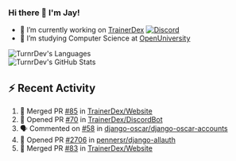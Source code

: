 ### Hi there 👋 I'm Jay!

- 🔭 I’m currently working on [TrainerDex](https://www.github.com/TrainerDex) [![Discord](https://discordapp.com/api/v6/guilds/364313717720219651/widget.png?style=shield)](http://discord.trainerdex.co.uk/)
- 🤔 I’m studying Computer Science at [OpenUniversity](http://www.open.ac.uk/courses/computing-it/degrees/bsc-computing-it-software-q62-soft)

![TurnrDev's Languages](https://github-readme-stats.vercel.app/api/top-langs/?username=TurnrDev&layout=compact&hide_border=true&title_color=1fa6aa&text_color=233247)
<br>
![TurnrDev's GitHub Stats](https://github-readme-stats.vercel.app/api?username=TurnrDev&show_icons=true&hide_border=true&count_private=true&include_all_commits=true&icon_color=1fa6aa&title_color=1fa6aa&text_color=233247)
<br>

## :zap: Recent Activity

<!--START_SECTION:activity-->
1. 🎉 Merged PR [#85](https://github.com/TrainerDex/Website/pull/85) in [TrainerDex/Website](https://github.com/TrainerDex/Website)
2. 💪 Opened PR [#70](https://github.com/TrainerDex/DiscordBot/pull/70) in [TrainerDex/DiscordBot](https://github.com/TrainerDex/DiscordBot)
3. 🗣 Commented on [#58](https://github.com/django-oscar/django-oscar-accounts/issues/58) in [django-oscar/django-oscar-accounts](https://github.com/django-oscar/django-oscar-accounts)
4. 💪 Opened PR [#2706](https://github.com/pennersr/django-allauth/pull/2706) in [pennersr/django-allauth](https://github.com/pennersr/django-allauth)
5. 🎉 Merged PR [#83](https://github.com/TrainerDex/Website/pull/83) in [TrainerDex/Website](https://github.com/TrainerDex/Website)
<!--END_SECTION:activity-->
